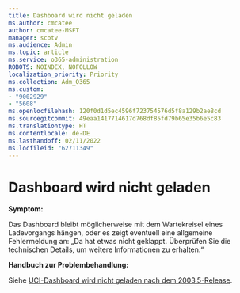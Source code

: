 ```yaml
---
title: Dashboard wird nicht geladen
ms.author: cmcatee
author: cmcatee-MSFT
manager: scotv
ms.audience: Admin
ms.topic: article
ms.service: o365-administration
ROBOTS: NOINDEX, NOFOLLOW
localization_priority: Priority
ms.collection: Adm_O365
ms.custom:
- "9002929"
- "5608"
ms.openlocfilehash: 120f0d1d5ec4596f723754576d5f8a129b2ae8cd
ms.sourcegitcommit: 49eaa1417714617d768df85fd79b65e35b6e5c83
ms.translationtype: HT
ms.contentlocale: de-DE
ms.lasthandoff: 02/11/2022
ms.locfileid: "62711349"
---
```

# <a name="dashboard-not-loading"></a>Dashboard wird nicht geladen

**Symptom:**

Das Dashboard bleibt möglicherweise mit dem Wartekreisel eines Ladevorgangs hängen, oder es zeigt eventuell eine allgemeine Fehlermeldung an: „Da hat etwas nicht geklappt. Überprüfen Sie die technischen Details, um weitere Informationen zu erhalten.“

**Handbuch zur Problembehandlung:**

Siehe [UCI-Dashboard wird nicht geladen nach dem 2003.5-Release](https://support.microsoft.com/help/4558635/uci-dashboard-not-loading-after-the-2003-5-release).
